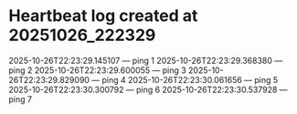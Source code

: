# Heartbeat log created at 20251026_222329
2025-10-26T22:23:29.145107 — ping 1
2025-10-26T22:23:29.368380 — ping 2
2025-10-26T22:23:29.600055 — ping 3
2025-10-26T22:23:29.829090 — ping 4
2025-10-26T22:23:30.061656 — ping 5
2025-10-26T22:23:30.300792 — ping 6
2025-10-26T22:23:30.537928 — ping 7
